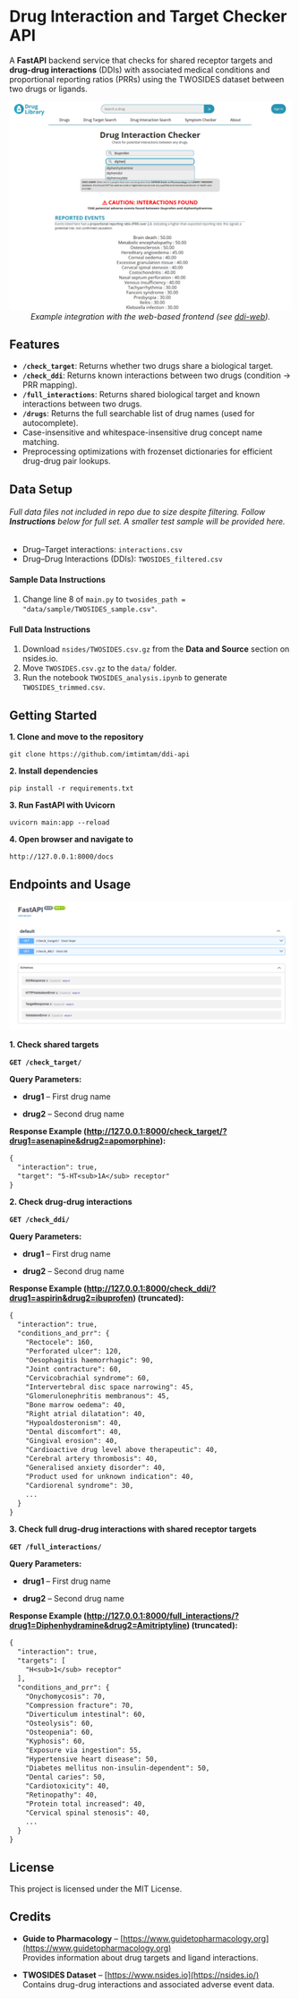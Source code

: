 # Drug Interaction and Target Checker API

A **FastAPI** backend service that checks for shared receptor targets and **drug-drug interactions** (DDIs) with associated medical conditions and proportional reporting ratios (PRRs) using the TWOSIDES dataset between two drugs or ligands.

<p align="center">
  <img src="./images/updated_webpage-search.png" alt="DDI Frontend" />
  <br>
  <em>Example integration with the web-based frontend (see <a href="https://github.com/imtimtam/ddi-web">ddi-web</a>).</em>
</p>

## Features
- **`/check_target`**: Returns whether two drugs share a biological target.  
- **`/check_ddi`**: Returns known interactions between two drugs (condition → PRR mapping).  
- **`/full_interactions`**: Returns shared biological target and known interactions between two drugs. 
 - **`/drugs`**: Returns the full searchable list of drug names (used for autocomplete).  
- Case-insensitive and whitespace-insensitive drug concept name matching.  
- Preprocessing optimizations with frozenset dictionaries for efficient drug-drug pair lookups.  

## Data Setup
###### Full data files not included in repo due to size despite filtering. Follow **Instructions** below for full set. A smaller test sample will be provided here.
- Drug–Target interactions: `interactions.csv`  
- Drug–Drug Interactions (DDIs): `TWOSIDES_filtered.csv` 
#### Sample Data Instructions
1. Change line 8 of `main.py` to `twosides_path = "data/sample/TWOSIDES_sample.csv"`.

#### Full Data Instructions

1. Download `nsides/TWOSIDES.csv.gz` from the **Data and Source** section on nsides.io.
2. Move `TWOSIDES.csv.gz` to the `data/` folder.
3. Run the notebook `TWOSIDES_analysis.ipynb` to generate `TWOSIDES_trimmed.csv`.

## Getting Started

**1. Clone and move to the repository**

    git clone https://github.com/imtimtam/ddi-api

**2. Install dependencies**

    pip install -r requirements.txt

**3. Run FastAPI with Uvicorn**

    uvicorn main:app --reload

**4. Open browser and navigate to**

    http://127.0.0.1:8000/docs

## Endpoints and Usage

![Swagger UI](images/DDIapi.png)

**1. Check shared targets**

**`GET /check_target/`**

**Query Parameters:**

- **drug1** – First drug name

- **drug2** – Second drug name

**Response Example (http://127.0.0.1:8000/check_target/?drug1=asenapine&drug2=apomorphine):**

```
{
  "interaction": true,
  "target": "5-HT<sub>1A</sub> receptor"
}
```

**2. Check drug-drug interactions**

**`GET /check_ddi/`**

**Query Parameters:**

- **drug1** – First drug name

- **drug2** – Second drug name

**Response Example (http://127.0.0.1:8000/check_ddi/?drug1=aspirin&drug2=ibuprofen) (truncated):**

```
{
  "interaction": true,
  "conditions_and_prr": {
    "Rectocele": 160,
    "Perforated ulcer": 120,
    "Oesophagitis haemorrhagic": 90,
    "Joint contracture": 60,
    "Cervicobrachial syndrome": 60,
    "Intervertebral disc space narrowing": 45,
    "Glomerulonephritis membranous": 45,
    "Bone marrow oedema": 40,
    "Right atrial dilatation": 40,
    "Hypoaldosteronism": 40,
    "Dental discomfort": 40,
    "Gingival erosion": 40,
    "Cardioactive drug level above therapeutic": 40,
    "Cerebral artery thrombosis": 40,
    "Generalised anxiety disorder": 40,
    "Product used for unknown indication": 40,
    "Cardiorenal syndrome": 30,
    ...
  }
}
```

**3. Check full drug-drug interactions with shared receptor targets**

**`GET /full_interactions/`**

**Query Parameters:**

- **drug1** – First drug name

- **drug2** – Second drug name

**Response Example (http://127.0.0.1:8000/full_interactions/?drug1=Diphenhydramine&drug2=Amitriptyline) (truncated):**

```
{
  "interaction": true,
  "targets": [
    "H<sub>1</sub> receptor"
  ],
  "conditions_and_prr": {
    "Onychomycosis": 70,
    "Compression fracture": 70,
    "Diverticulum intestinal": 60,
    "Osteolysis": 60,
    "Osteopenia": 60,
    "Kyphosis": 60,
    "Exposure via ingestion": 55,
    "Hypertensive heart disease": 50,
    "Diabetes mellitus non-insulin-dependent": 50,
    "Dental caries": 50,
    "Cardiotoxicity": 40,
    "Retinopathy": 40,
    "Protein total increased": 40,
    "Cervical spinal stenosis": 40,
    ...
  }
}
```

## License

This project is licensed under the MIT License.

## Credits

- **Guide to Pharmacology** – [https://www.guidetopharmacology.org](https://www.guidetopharmacology.org)  
  Provides information about drug targets and ligand interactions.

- **TWOSIDES Dataset** – [https://www.nsides.io](https://nsides.io/)  
  Contains drug-drug interactions and associated adverse event data.